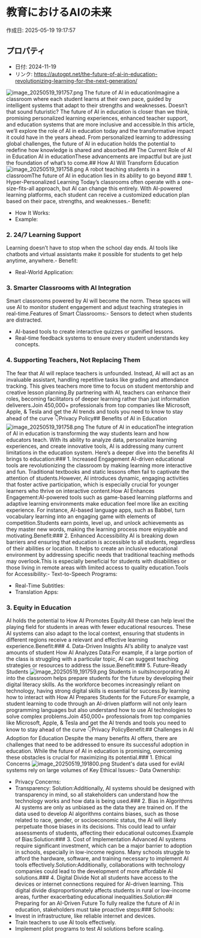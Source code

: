 # 教育におけるAIの未来

作成日: 2025-05-19 19:17:57

## プロパティ

- 日付: 2024-11-19
- リンク: https://autogpt.net/the-future-of-ai-in-education-revolutionizing-learning-for-the-next-generation/

![image_20250519_191757.png](../assets/image_20250519_191757.png)
The future of AI in educationImagine a classroom where each student learns at their own pace, guided by intelligent systems that adapt to their strengths and weaknesses. Doesn’t that sound futuristic? The future of AI in education is closer than we think, promising personalized learning experiences, enhanced teacher support, and education systems that are more inclusive and accessible.In this article, we’ll explore the role of AI in education today and the transformative impact it could have in the years ahead. From personalized learning to addressing global challenges, the future of AI in education holds the potential to redefine how knowledge is shared and absorbed.## The Current Role of AI in Education
AI in educationThese advancements are impactful but are just the foundation of what’s to come.## How AI Will Transform Education
![image_20250519_191758.png](../assets/image_20250519_191758.png)
A robot teaching students in a classroomThe future of AI in education lies in its ability to go beyond ### 1. Hyper-Personalized Learning
Today’s classrooms often operate with a one-size-fits-all approach, but AI can change this entirely. With AI-powered learning platforms, each student can receive a customized education plan based on their pace, strengths, and weaknesses.- Benefit:
- How It Works:
- Example:
### 2. 24/7 Learning Support
Learning doesn’t have to stop when the school day ends. AI tools like chatbots and virtual assistants make it possible for students to get help anytime, anywhere.- Benefit:
- Real-World Application:
### 3. Smarter Classrooms with AI Integration
Smart classrooms powered by AI will become the norm. These spaces will use AI to monitor student engagement and adjust teaching strategies in real-time.Features of Smart Classrooms:- Sensors to detect when students are distracted.
- AI-based tools to create interactive quizzes or gamified lessons.
- Real-time feedback systems to ensure every student understands key concepts.
### 4. Supporting Teachers, Not Replacing Them
The fear that AI will replace teachers is unfounded. Instead, AI will act as an invaluable assistant, handling repetitive tasks like grading and attendance tracking. This gives teachers more time to focus on student mentorship and creative lesson planning.By partnering with AI, teachers can enhance their roles, becoming facilitators of deeper learning rather than just information deliverers.Join 450,000+ professionals from top companies like Microsoft, Apple, & Tesla and get the AI trends and tools you need to know to stay ahead of the curve 👇Privacy Policy## Benefits of AI in Education
![image_20250519_191758.png](../assets/image_20250519_191758.png)
The future of AI in educationThe integration of AI in education is transforming the way students learn and how educators teach. With its ability to analyze data, personalize learning experiences, and create innovative tools, AI is addressing many current limitations in the education system. Here’s a deeper dive into the benefits AI brings to education:### 1. Increased Engagement
AI-driven educational tools are revolutionizing the classroom by making learning more interactive and fun. Traditional textbooks and static lessons often fail to captivate the attention of students.However, AI introduces dynamic, engaging activities that foster active participation, which is especially crucial for younger learners who thrive on interactive content.How AI Enhances Engagement:AI-powered tools such as game-based learning platforms and adaptive learning environments make education feel more like an exciting experience. For instance, AI-based language apps, such as Babbel, turn vocabulary learning into an engaging game with elements of competition.Students earn points, level up, and unlock achievements as they master new words, making the learning process more enjoyable and motivating.Benefit:### 2. Enhanced Accessibility
AI is breaking down barriers and ensuring that education is accessible to all students, regardless of their abilities or location. It helps to create an inclusive educational environment by addressing specific needs that traditional teaching methods may overlook.This is especially beneficial for students with disabilities or those living in remote areas with limited access to quality education.Tools for Accessibility:- Text-to-Speech Programs:
- Real-Time Subtitles:
- Translation Apps:
### 3. Equity in Education
AI holds the potential to How AI Promotes Equity:All these can help level the playing field for students in areas with fewer educational resources. These AI systems can also adapt to the local context, ensuring that students in different regions receive a relevant and effective learning experience.Benefit:### 4. Data-Driven Insights
AI’s ability to analyze vast amounts of student How AI Analyzes Data:For example, if a large portion of the class is struggling with a particular topic, AI can suggest teaching strategies or resources to address the issue.Benefit:### 5. Future-Ready Students
![image_20250519_191759.png](../assets/image_20250519_191759.png)
Students in suitsIncorporating AI into the classroom helps prepare students for the future by developing their digital literacy skills. As the workforce becomes increasingly reliant on technology, having strong digital skills is essential for success.By learning how to interact with How AI Prepares Students for the Future:For example, a student learning to code through an AI-driven platform will not only learn programming languages but also understand how to use AI technologies to solve complex problems.Join 450,000+ professionals from top companies like Microsoft, Apple, & Tesla and get the AI trends and tools you need to know to stay ahead of the curve 👇Privacy PolicyBenefit:## Challenges in AI Adoption for Education
Despite the many benefits AI offers, there are challenges that need to be addressed to ensure its successful adoption in education. While the future of AI in education is promising, overcoming these obstacles is crucial for maximizing its potential.### 1. Ethical Concerns
![image_20250519_191800.png](../assets/image_20250519_191800.png)
Student's data used for evilAI systems rely on large volumes of Key Ethical Issues:- Data Ownership:
- Privacy Concerns:
- Transparency:
Solution:Additionally, AI systems should be designed with transparency in mind, so all stakeholders can understand how the technology works and how data is being used.### 2. Bias in Algorithms
AI systems are only as unbiased as the data they are trained on. If the data used to develop AI algorithms contains biases, such as those related to race, gender, or socioeconomic status, the AI will likely perpetuate those biases in its decisions. This could lead to unfair assessments of students, affecting their educational outcomes.Example of Bias:Solution:### 3. Cost of Implementation
Advanced AI systems require significant investment, which can be a major barrier to adoption in schools, especially in low-income regions. Many schools struggle to afford the hardware, software, and training necessary to implement AI tools effectively.Solution:Additionally, collaborations with technology companies could lead to the development of more affordable AI solutions.### 4. Digital Divide
Not all students have access to the devices or internet connections required for AI-driven learning. This digital divide disproportionately affects students in rural or low-income areas, further exacerbating educational inequalities.Solution:## Preparing for an AI-Driven Future
To fully realize the future of AI in education, stakeholders must take proactive steps:### Schools:
- Invest in infrastructure, like reliable internet and devices.
- Train teachers to use AI tools effectively.
- Implement pilot programs to test AI solutions before scaling.
